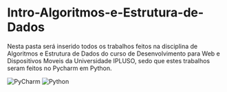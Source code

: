 # Intro-Algoritmos-e-Estrutura-de-Dados
Nesta pasta será inserido todos os trabalhos feitos na disciplina de Algoritmos e Estrutura de Dados do
curso de Desenvolvimento para Web e Dispositivos Moveis da Universidade IPLUSO, sedo que estes trabalhos seram feitos
no Pycharm em Python.




![PyCharm](https://img.shields.io/badge/pycharm-143?style=for-the-badge&logo=pycharm&logoColor=black&color=black&labelColor=green) ![Python](https://img.shields.io/badge/python-3670A0?style=for-the-badge&logo=python&logoColor=ffdd54)
